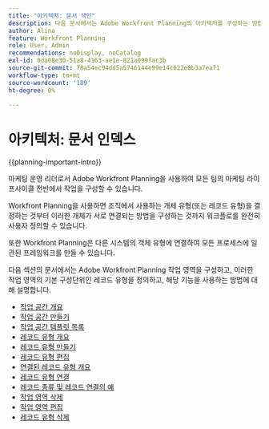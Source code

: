 ```yaml
---
title: "아키텍처: 문서 색인"
description: 다음 문서에서는 Adobe Workfront Planning의 아키텍처를 구성하는 방법에 대해 설명합니다. 이 구성의 일부로, 작업 공간, 레코드 유형 및 사용자 지정 필드를 만들어 Workfront Planning에서 관리할 워크플로를 매핑하는 방법에 대해 알아봅니다.
author: Alina
feature: Workfront Planning
role: User, Admin
recommendations: noDisplay, noCatalog
exl-id: 0da08e30-51a8-4163-ae1e-821a099fac3b
source-git-commit: 78a54ec94dd5a5746144e99e14c622e8b3a7ea71
workflow-type: tm+mt
source-wordcount: '189'
ht-degree: 0%

---
```



# 아키텍처: 문서 인덱스

{{planning-important-intro}}

마케팅 운영 리더로서 Adobe Workfront Planning을 사용하여 모든 팀의 마케팅 라이프사이클 전반에서 작업을 구성할 수 있습니다.

Workfront Planning을 사용하면 조직에서 사용하는 개체 유형(또는 레코드 유형)을 결정하는 것부터 이러한 개체가 서로 연결되는 방법을 구성하는 것까지 워크플로를 완전히 사용자 정의할 수 있습니다.

또한 Workfront Planning은 다른 시스템의 객체 유형에 연결하여 모든 프로세스에 일관된 프레임워크를 만들 수 있습니다.

다음 섹션의 문서에서는 Adobe Workfront Planning 작업 영역을 구성하고, 이러한 작업 영역의 기본 구성단위인 레코드 유형을 정의하고, 해당 기능을 사용하는 방법에 대해 설명합니다.

* [작업 공간 개요](/help/quicksilver/planning/architecture/workspaces-overview.md)
* [작업 공간 만들기](/help/quicksilver/planning/architecture/create-workspaces.md)
* [작업 공간 템플릿 목록](/help/quicksilver/planning/architecture/workspace-templates.md)
* [레코드 유형 개요](/help/quicksilver/planning/architecture/overview-of-record-types.md)
* [레코드 유형 만들기](/help/quicksilver/planning/architecture/create-record-types.md)
* [레코드 유형 편집](/help/quicksilver/planning/architecture/edit-record-types.md)
* [연결된 레코드 유형 개요](/help/quicksilver/planning/architecture/connect-record-types-overview.md)
* [레코드 유형 연결](/help/quicksilver/planning/architecture/connect-record-types.md)
* [레코드 종류 및 레코드 연결의 예](/help/quicksilver/planning/architecture/example-connect-record-types-and-records.md)
* [작업 영역 삭제](/help/quicksilver/planning/architecture/delete-workspaces.md)
* [작업 영역 편집](/help/quicksilver/planning/architecture/edit-workspaces.md)
* [레코드 유형 삭제](/help/quicksilver/planning/architecture/delete-record-types.md)

